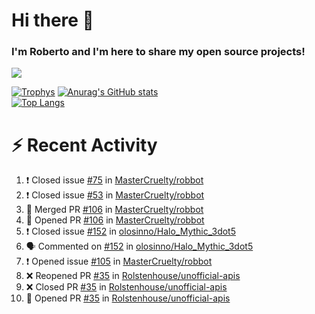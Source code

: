# Hi there 👋
### I'm Roberto and I'm here to share my open source projects!

<img src="https://komarev.com/ghpvc/?username=mastercruelty&label=Profile views&color=0e75b6"><br>

[![Trophys](https://github-profile-trophy.vercel.app/?username=mastercruelty)](https://github.com/ryo-ma/github-profile-trophy)
[![Anurag's GitHub stats](https://github-readme-stats.vercel.app/api?username=mastercruelty&show_icons=true&theme=tokyonight)](https://github.com/anuraghazra/github-readme-stats)<br>
[![Top Langs](https://github-readme-stats.vercel.app/api/top-langs/?username=mastercruelty&langs_count=8&hide=jupyter%20notebook&exclude_repo=Alarm-project&langs_count=6&layout=compact&theme=tokyonight)](https://github.com/anuraghazra/github-readme-stats)

# :zap: Recent Activity
<!--START_SECTION:activity-->
1. ❗️ Closed issue [#75](https://github.com/MasterCruelty/robbot/issues/75) in [MasterCruelty/robbot](https://github.com/MasterCruelty/robbot)
2. ❗️ Closed issue [#53](https://github.com/MasterCruelty/robbot/issues/53) in [MasterCruelty/robbot](https://github.com/MasterCruelty/robbot)
3. 🎉 Merged PR [#106](https://github.com/MasterCruelty/robbot/pull/106) in [MasterCruelty/robbot](https://github.com/MasterCruelty/robbot)
4. 💪 Opened PR [#106](https://github.com/MasterCruelty/robbot/pull/106) in [MasterCruelty/robbot](https://github.com/MasterCruelty/robbot)
5. ❗️ Closed issue [#152](https://github.com/olosinno/Halo_Mythic_3dot5/issues/152) in [olosinno/Halo_Mythic_3dot5](https://github.com/olosinno/Halo_Mythic_3dot5)
6. 🗣 Commented on [#152](https://github.com/olosinno/Halo_Mythic_3dot5/issues/152) in [olosinno/Halo_Mythic_3dot5](https://github.com/olosinno/Halo_Mythic_3dot5)
7. ❗️ Opened issue [#105](https://github.com/MasterCruelty/robbot/issues/105) in [MasterCruelty/robbot](https://github.com/MasterCruelty/robbot)
8. ❌ Reopened PR [#35](https://github.com/Rolstenhouse/unofficial-apis/pull/35) in [Rolstenhouse/unofficial-apis](https://github.com/Rolstenhouse/unofficial-apis)
9. ❌ Closed PR [#35](https://github.com/Rolstenhouse/unofficial-apis/pull/35) in [Rolstenhouse/unofficial-apis](https://github.com/Rolstenhouse/unofficial-apis)
10. 💪 Opened PR [#35](https://github.com/Rolstenhouse/unofficial-apis/pull/35) in [Rolstenhouse/unofficial-apis](https://github.com/Rolstenhouse/unofficial-apis)
<!--END_SECTION:activity-->
